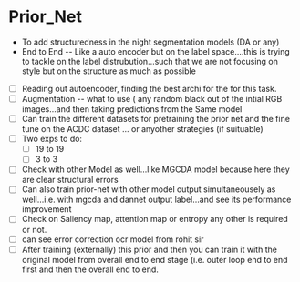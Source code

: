 # Prior_Net

* To add structuredness in the night segmentation models (DA or any) 
* End to End -- Like a auto encoder but on the label space....this is trying to tackle on the label distrubution...such that we are not focusing on style but on the structure as much as possible 
- [ ] Reading out autoencoder, finding the best archi for the for this task. 
- [ ] Augmentation -- what to use ( any random black out of the intial RGB images...and then taking predictions from the Same model
- [ ] Can train the different datasets for pretraining the prior net and the fine tune on the ACDC dataset ... or anyother strategies (if suituable)
- [ ] Two exps to do: 
     - [ ] 19 to 19 
     - [ ] 3 to 3
- [ ] Check with other Model as well...like MGCDA model because here they are clear structural errors 
- [ ] Can also train prior-net with  other model output simultaneousely as well...i.e. with mgcda and dannet output label...and see its performance improvement 
- [ ] Check on Saliency map, attention map or entropy any other is required or not. 
- [ ] can see error correction ocr model from rohit sir 
- [ ] After training (externally) this prior and then you can train it with the original model from overall end to end stage (i.e. outer loop end to end first and then the overall end to end.
